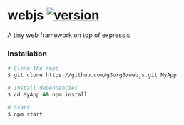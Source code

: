 # webjs [![version](http://g3org3.github.io/webjs/version.svg)]()
A tiny web framework on top of expressjs

### Installation &nbsp;
```sh
# Clone the repo
$ git clone https://github.com/g3org3/webjs.git MyApp
```

```sh
# Install dependencies
$ cd MyApp && npm install
```

```sh
# Start
$ npm start
```
